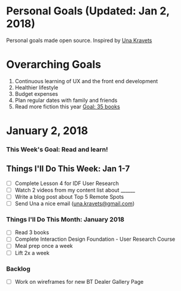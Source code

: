 Personal Goals (Updated: Jan 2, 2018)
==============

Personal goals made open source. Inspired by [Una Kravets](https://una.im/personal-goals-guide/)

# Overarching Goals
1. Continuous learning of UX and the front end development
2. Healthier lifestyle
3. Budget expenses
4. Plan regular dates with family and friends
5. Read more fiction this year [Goal: 35 books](https://www.goodreads.com/user_challenges/10348403)

# January 2, 2018

### This Week's Goal: Read and learn!

## Things I'll Do This Week: Jan 1-7
- [ ] Complete Lesson 4 for IDF User Research
- [ ] Watch 2 videos from my content list about ______
- [ ] Write a blog post about Top 5 Remote Spots
- [ ] Send Una a nice email (una.kravets@gmail.com)

### Things I'll Do This Month: January 2018
- [ ] Read 3 books
- [ ] Complete Interaction Design Foundation - User Research Course
- [ ] Meal prep once a week
- [ ] Lift 2x a week

### Backlog
- [ ] Work on wireframes for new BT Dealer Gallery Page


